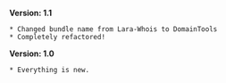 **Version: 1.1**

    * Changed bundle name from Lara-Whois to DomainTools
    * Completely refactored!

**Version: 1.0**

    * Everything is new.